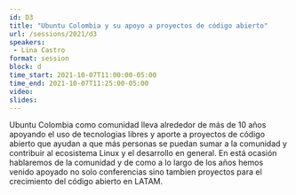```yaml
---
id: D3
title: "Ubuntu Colombia y su apoyo a proyectos de código abierto"
url: /sessions/2021/d3
speakers:
 - Lina Castro
format: session
block: d
time_start: 2021-10-07T11:00:00-05:00
time_end: 2021-10-07T11:25:00-05:00
video:
slides:
---
```


Ubuntu Colombia como comunidad lleva alrededor de más de 10 años apoyando el uso de tecnologias libres y aporte a proyectos de código abierto que ayudan a que más personas se puedan sumar a la comunidad y contribuir al ecosistema Linux y el desarrollo en general. En está ocasión hablaremos de la comunidad y de como a lo largo de los años hemos venido apoyado no solo conferencias sino tambien proyectos para el crecimiento del código abierto en LATAM.

